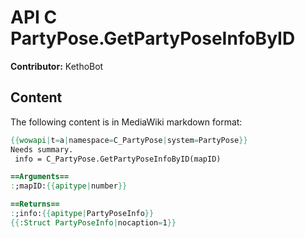 # API C PartyPose.GetPartyPoseInfoByID

**Contributor:** KethoBot

## Content

The following content is in MediaWiki markdown format:

```mediawiki
{{wowapi|t=a|namespace=C_PartyPose|system=PartyPose}}
Needs summary.
 info = C_PartyPose.GetPartyPoseInfoByID(mapID)

==Arguments==
:;mapID:{{apitype|number}}

==Returns==
:;info:{{apitype|PartyPoseInfo}}
{{:Struct PartyPoseInfo|nocaption=1}}
```